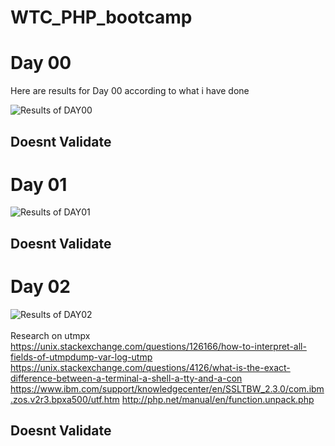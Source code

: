 # WTC_PHP_bootcamp

<h1>
Day 00
</h1><p>Here are results for Day 00 according to what i have done</p>

![Results of DAY00](https://github.com/musambaloyi/WTC_PHP_bootcamp/blob/master/Day00/results.png)

<h2>Doesnt Validate</h2>
<h1>
Day 01
</h1>

![Results of DAY01](https://github.com/musambaloyi/WTC_PHP_bootcamp/blob/master/Day01/results.png)

<h2>Doesnt Validate</h2>
<h1>
Day 02
</h1>

![Results of DAY02](https://github.com/musambaloyi/WTC_PHP_bootcamp/blob/master/Day02/results.png)
<br>
<br>
Research on utmpx <br />
https://unix.stackexchange.com/questions/126166/how-to-interpret-all-fields-of-utmpdump-var-log-utmp
https://unix.stackexchange.com/questions/4126/what-is-the-exact-difference-between-a-terminal-a-shell-a-tty-and-a-con
https://www.ibm.com/support/knowledgecenter/en/SSLTBW_2.3.0/com.ibm.zos.v2r3.bpxa500/utf.htm
http://php.net/manual/en/function.unpack.php

<h2>Doesnt Validate</h2>